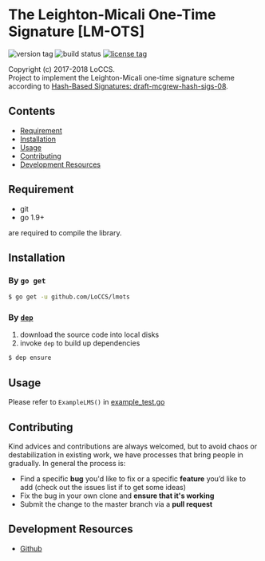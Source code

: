 # The Leighton-Micali One-Time Signature [LM-OTS]  

![version tag](https://img.shields.io/badge/lmots-v2.2.0-blue.svg) 
![build status](https://www.travis-ci.org/LoCCS/lmots.svg?branch=master)
[![license tag](https://img.shields.io/badge/license-MIT-blue.svg)](LICENSE)  

Copyright (c) 2017-2018 LoCCS.  
Project to implement the Leighton-Micali one-time signature scheme according to [Hash-Based Signatures: draft-mcgrew-hash-sigs-08](https://datatracker.ietf.org/doc/draft-mcgrew-hash-sigs/).  

## Contents  
+ [Requirement](#requirement)  
+ [Installation](#installation)  
+ [Usage](#usage)  
+ [Contributing](#contrib)  
+ [Development Resources](#dev-res)  

## Requirement  
+ git  
+ go 1.9+  

are required to compile the library.

<a name="installation"></a>
## Installation  
### By `go get`  
```bash
$ go get -u github.com/LoCCS/lmots
```
### By [`dep`](https://github.com/golang/dep)    
1. download the source code into local disks  
2. invoke `dep` to build up dependencies  
```bash
$ dep ensure
```

<a name="usage"></a>
## Usage  
Please refer to `ExampleLMS()` in [example_test.go](example_test.go)    

<a name="contrib"></a>
## Contributing  
Kind advices and contributions are always welcomed, but to avoid chaos or destabilization in existing work, we have processes that bring people in gradually. In general the process is:  

+ Find a specific **bug** you'd like to fix or a specific **feature** you’d like to add (check out the issues list if to get some ideas)  
+ Fix the bug in your own clone and **ensure that it's working**   
+ Submit the change to the master branch via a **pull request**  

<a name="dev-res"></a>
## Development Resources  
+ [Github](https://github.com/LoCCS/lmots)  

